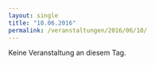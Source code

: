 ```yaml
---
layout: single
title: "10.06.2016"
permalink: /veranstaltungen/2016/06/10/
---
```


Keine Veranstaltung an diesem Tag.
